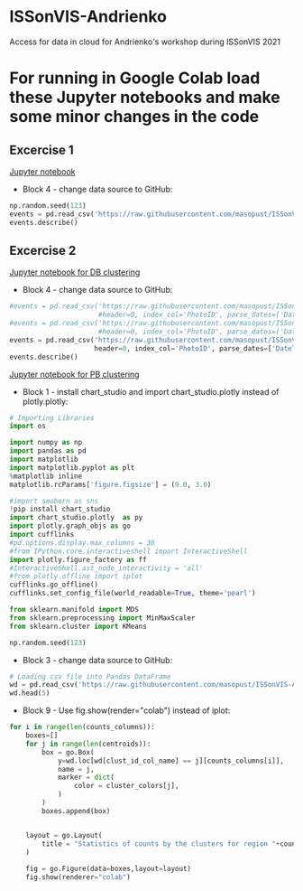 # ISSonVIS-Andrienko
Access for data in cloud for Andrienko's workshop during ISSonVIS 2021

# For running in Google Colab load these Jupyter notebooks and make some minor changes in the code
## Excercise 1
[Jupyter notebook](https://raw.githubusercontent.com/masopust/ISSonVIS-Andrienko/main/SpaceTime-aggregation-v.2019.11.20.ipynb)
 - Block 4 - change data source to GitHub:
```python
np.random.seed(123)
events = pd.read_csv('https://raw.githubusercontent.com/masopust/ISSonVIS-Andrienko/main/lightnings_13_30-17_30.csv', sep=',', decimal='.', header=0, index_col='id', parse_dates=['date time'], date_parser=dt_parse)
events.describe()
```

## Excercise 2
[Jupyter notebook for DB clustering](https://raw.githubusercontent.com/masopust/ISSonVIS-Andrienko/main/DBClustering.ipynb)
 - Block 4 - change data source to GitHub:
```python
#events = pd.read_csv('https://raw.githubusercontent.com/masopust/ISSonVIS-Andrienko/main/cherryblossom_2012-2017.csv', sep=',', decimal='.', 
                      #header=0, index_col='PhotoID', parse_dates=['DateTaken'], date_parser=dt_parse)
#events = pd.read_csv('https://raw.githubusercontent.com/masopust/ISSonVIS-Andrienko/main/cherryblossom_USA_filtered.csv', sep=',', decimal='.', 
                      #header=0, index_col='PhotoID', parse_dates=['DateTaken'], date_parser=dt_parse)
events = pd.read_csv('https://raw.githubusercontent.com/masopust/ISSonVIS-Andrienko/main/cherryblossom_2012-2014.csv', sep=',', decimal='.', 
                     header=0, index_col='PhotoID', parse_dates=['DateTaken'], date_parser=dt_parse)
events.describe()
```
[Jupyter notebook for PB clustering](https://raw.githubusercontent.com/masopust/ISSonVIS-Andrienko/main/PBClustering.ipynb)
 - Block 1 - install chart_studio and import chart_studio.plotly instead of plotly.plotly:
```python
# Importing Libraries
import os

import numpy as np
import pandas as pd
import matplotlib
import matplotlib.pyplot as plt
%matplotlib inline
matplotlib.rcParams['figure.figsize'] = (9.0, 3.0)

#import seaborn as sns
!pip install chart_studio
import chart_studio.plotly  as py
import plotly.graph_objs as go
import cufflinks
#pd.options.display.max_columns = 30
#from IPython.core.interactiveshell import InteractiveShell
import plotly.figure_factory as ff
#InteractiveShell.ast_node_interactivity = 'all'
#from plotly.offline import iplot
cufflinks.go_offline()
cufflinks.set_config_file(world_readable=True, theme='pearl')

from sklearn.manifold import MDS
from sklearn.preprocessing import MinMaxScaler
from sklearn.cluster import KMeans

np.random.seed(123)

```
- Block 3 - change data source to GitHub:
```python
# Loading csv file into Pandas DataFrame
wd = pd.read_csv('https://raw.githubusercontent.com/masopust/ISSonVIS-Andrienko/main/weekly_counts_by_regions.csv')
wd.head(5)
```
- Block 9 - Use fig.show(render="colab") instead of iplot:
```python
for i in range(len(counts_columns)):
    boxes=[]
    for j in range(len(centroids)):
        box = go.Box(
            y=wd.loc[wd[clust_id_col_name] == j][counts_columns[i]],
            name = j,
            marker = dict(
                color = cluster_colors[j],
            )
        )
        boxes.append(box)


    layout = go.Layout(
        title = "Statistics of counts by the clusters for region "+counts_columns[i]
    )
    
    fig = go.Figure(data=boxes,layout=layout)
    fig.show(renderer="colab")
```
